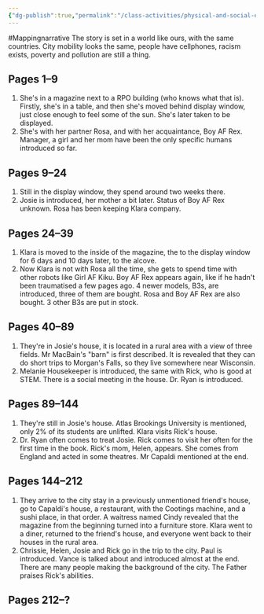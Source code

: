 ```yaml
---
{"dg-publish":true,"permalink":"/class-activities/physical-and-social-environment/"}
---
```


#Mappingnarrative
The story is set in a world like ours, with the same countries. City mobility looks the same, people have cellphones, racism exists, poverty and pollution are still a thing.
## Pages 1–9

1. She's in a magazine next to a RPO building (who knows what that is). Firstly, she's in a table, and then she's moved behind display window, just close enough to feel some of the sun. She's later taken to be displayed.
2. She's with her partner Rosa, and with her acquaintance, Boy AF Rex. Manager, a girl and her mom have been the only specific humans introduced so far.

## Pages 9–24

1. Still in the display window, they spend around two weeks there.
2. Josie is introduced, her mother a bit later. Status of Boy AF Rex unknown. Rosa has been keeping Klara company.

## Pages 24–39

1. Klara is moved to the inside of the magazine, the to the display window for 6 days and 10 days later, to the alcove.
2. Now Klara is not with Rosa all the time, she gets to spend time with other robots like Girl AF Kiku. Boy AF Rex appears again, like if he hadn't been traumatised a few pages ago. 4 newer models, B3s, are introduced, three of them are bought. Rosa and Boy AF Rex are also bought. 3 other B3s are put in stock.

## Pages 40–89
 1. They're in Josie's house, it is located in a rural area with a view of three fields. Mr MacBain's "barn" is first described. It is revealed that they can do short trips to Morgan's Falls, so they live somewhere near Wisconsin.
2. Melanie Housekeeper is introduced, the same with Rick, who is good at STEM. There is a social meeting in the house. Dr. Ryan is introduced.

## Pages 89–144
1. They're still in Josie's house. Atlas Brookings University is mentioned, only 2% of its students are unlifted. Klara visits Rick's house.
2. Dr. Ryan often comes to treat Josie. Rick comes to visit her often for the first time in the book. Rick's mom, Helen, appears. She comes from England and acted in some theatres. Mr Capaldi mentioned at the end.

## Pages 144–212
1. They arrive to the city stay in a previously unmentioned friend's house, go to Capaldi's house, a restaurant, with the Cootings machine, and a sushi place, in that order. A waitress named Cindy revealed that the magazine from the beginning turned into a furniture store. Klara went to a diner, returned to the friend's house, and everyone went back to their houses in the rural area.
2. Chrissie, Helen, Josie and Rick go in the trip to the city. Paul is introduced. Vance is talked about and introduced almost at the end. There are many people making the background of the city. The Father praises Rick's abilities.

## Pages 212–?